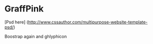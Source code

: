 # GraffPink

[Psd here] (http://www.cssauthor.com/multipurpose-website-template-psd/)

Boostrap again and ghlyphicon
